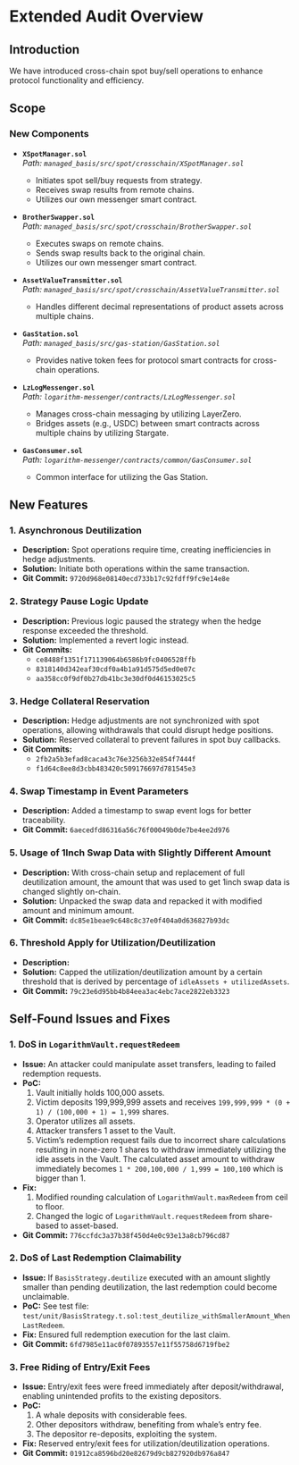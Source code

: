 # Extended Audit Overview

## Introduction

We have introduced cross-chain spot buy/sell operations to enhance protocol functionality and efficiency.

## Scope

### New Components

- **`XSpotManager.sol`**  
  _Path: `managed_basis/src/spot/crosschain/XSpotManager.sol`_

  - Initiates spot sell/buy requests from strategy.
  - Receives swap results from remote chains.
  - Utilizes our own messenger smart contract.

- **`BrotherSwapper.sol`**  
  _Path: `managed_basis/src/spot/crosschain/BrotherSwapper.sol`_

  - Executes swaps on remote chains.
  - Sends swap results back to the original chain.
  - Utilizes our own messenger smart contract.

- **`AssetValueTransmitter.sol`**  
  _Path: `managed_basis/src/spot/crosschain/AssetValueTransmitter.sol`_

  - Handles different decimal representations of product assets across multiple chains.

- **`GasStation.sol`**  
  _Path: `managed_basis/src/gas-station/GasStation.sol`_

  - Provides native token fees for protocol smart contracts for cross-chain operations.

- **`LzLogMessenger.sol`**  
  _Path: `logarithm-messenger/contracts/LzLogMessenger.sol`_

  - Manages cross-chain messaging by utilizing LayerZero.
  - Bridges assets (e.g., USDC) between smart contracts across multiple chains by utilizing Stargate.

- **`GasConsumer.sol`**  
  _Path: `logarithm-messenger/contracts/common/GasConsumer.sol`_
  - Common interface for utilizing the Gas Station.

## New Features

### 1. Asynchronous Deutilization

- **Description:** Spot operations require time, creating inefficiencies in hedge adjustments.
- **Solution:** Initiate both operations within the same transaction.
- **Git Commit:** `9720d968e08140ecd733b17c92fdff9fc9e14e8e`

### 2. Strategy Pause Logic Update

- **Description:** Previous logic paused the strategy when the hedge response exceeded the threshold.
- **Solution:** Implemented a revert logic instead.
- **Git Commits:**
  - `ce8488f1351f171139064b6586b9fc0406528ffb`
  - `8318140d342eaf30cdf0a4b1a91d575d5ed0e07c`
  - `aa358cc0f9df0b27db41bc3e30df0d46153025c5`

### 3. Hedge Collateral Reservation

- **Description:** Hedge adjustments are not synchronized with spot operations, allowing withdrawals that could disrupt hedge positions.
- **Solution:** Reserved collateral to prevent failures in spot buy callbacks.
- **Git Commits:**
  - `2fb2a5b3efad8caca43c76e3256b32e854f7444f`
  - `f1d64c8ee8d3cbb483420c509176697d781545e3`

### 4. Swap Timestamp in Event Parameters

- **Description:** Added a timestamp to swap event logs for better traceability.
- **Git Commit:** `6aecedfd86316a56c76f00049b0de7be4ee2d976`

### 5. Usage of 1Inch Swap Data with Slightly Different Amount

- **Description:** With cross-chain setup and replacement of full deutilization amount, the amount that was used to get 1inch swap data is changed slightly on-chain.
- **Solution:** Unpacked the swap data and repacked it with modified amount and minimum amount.
- **Git Commit:** `dc85e1beae9c648c8c37e0f404a0d636827b93dc`

### 6. Threshold Apply for Utilization/Deutilization

- **Description:**
- **Solution:** Capped the utilization/deutilization amount by a certain threshold that is derived by percentage of `idleAssets + utilizedAssets`.
- **Git Commit:** `79c23e6d95bb4b84eea3ac4ebc7ace2822eb3323`

## Self-Found Issues and Fixes

### 1. DoS in `LogarithmVault.requestRedeem`

- **Issue:** An attacker could manipulate asset transfers, leading to failed redemption requests.
- **PoC:**
  1. Vault initially holds 100,000 assets.
  2. Victim deposits 199,999,999 assets and receives `199,999,999 * (0 + 1) / (100,000 + 1) = 1,999` shares.
  3. Operator utilizes all assets.
  4. Attacker transfers 1 asset to the Vault.
  5. Victim’s redemption request fails due to incorrect share calculations resulting in none-zero 1 shares to withdraw immediately utilizing the idle assets in the Vault. The calculated asset amount to withdraw immediately becomes `1 * 200,100,000 / 1,999 = 100,100` which is bigger than 1.
- **Fix:**
  1. Modified rounding calculation of `LogarithmVault.maxRedeem` from ceil to floor.
  2. Changed the logic of `LogarithmVault.requestRedeem` from share-based to asset-based.
- **Git Commit:** `776ccfdc3a37b38f450d4e0c93e13a8cb796cd87`

### 2. DoS of Last Redemption Claimability

- **Issue:** If `BasisStrategy.deutilize` executed with an amount slightly smaller than pending deutilization, the last redemption could become unclaimable.
- **PoC:** See test file: `test/unit/BasisStrategy.t.sol:test_deutilize_withSmallerAmount_WhenLastRedeem`.
- **Fix:** Ensured full redemption execution for the last claim.
- **Git Commit:** `6fd7985e11ac0f07893557e11f55758d6719fbe2`

### 3. Free Riding of Entry/Exit Fees

- **Issue:** Entry/exit fees were freed immediately after deposit/withdrawal, enabling unintended profits to the existing depositors.
- **PoC:**
  1. A whale deposits with considerable fees.
  2. Other depositors withdraw, benefiting from whale’s entry fee.
  3. The depositor re-deposits, exploiting the system.
- **Fix:** Reserved entry/exit fees for utilization/deutilization operations.
- **Git Commit:** `01912ca8596bd20e82679d9cb827920db976a847`
